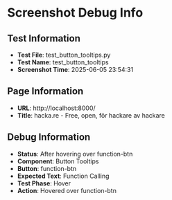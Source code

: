 # Screenshot Debug Info

## Test Information

- **Test File**: test_button_tooltips.py
- **Test Name**: test_button_tooltips
- **Screenshot Time**: 2025-06-05 23:54:31

## Page Information

- **URL**: http://localhost:8000/
- **Title**: hacka.re - Free, open, för hackare av hackare

## Debug Information

- **Status**: After hovering over function-btn
- **Component**: Button Tooltips
- **Button**: function-btn
- **Expected Text**: Function Calling
- **Test Phase**: Hover
- **Action**: Hovered over function-btn


